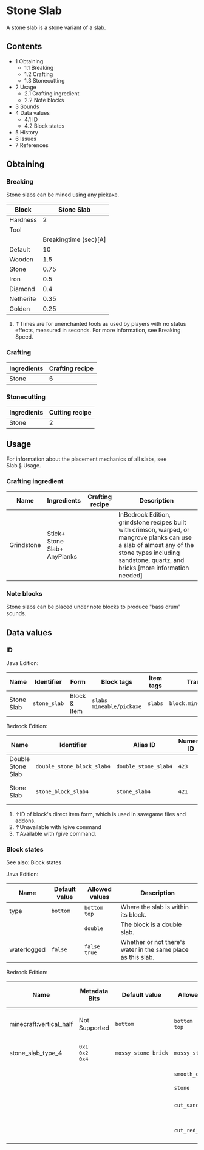 # Stone Slab
A stone slab is a stone variant of a slab.

## Contents
- 1 Obtaining
	- 1.1 Breaking
	- 1.2 Crafting
	- 1.3 Stonecutting
- 2 Usage
	- 2.1 Crafting ingredient
	- 2.2 Note blocks
- 3 Sounds
- 4 Data values
	- 4.1 ID
	- 4.2 Block states
- 5 History
- 6 Issues
- 7 References

## Obtaining
### Breaking
Stone slabs can be mined using any pickaxe.

| Block     | Stone Slab            |
|-----------|-----------------------|
| Hardness  | 2                     |
| Tool      |                       |
|           | Breakingtime (sec)[A] |
| Default   | 10                    |
| Wooden    | 1.5                   |
| Stone     | 0.75                  |
| Iron      | 0.5                   |
| Diamond   | 0.4                   |
| Netherite | 0.35                  |
| Golden    | 0.25                  |

1. ↑Times are for unenchanted tools as used by players with no status effects, measured in seconds. For more information, see Breaking Speed.

### Crafting
| Ingredients | Crafting recipe |
|-------------|-----------------|
| Stone       | 6               |

### Stonecutting
| Ingredients | Cutting recipe |
|-------------|----------------|
| Stone       | 2              |

## Usage
For information about the placement mechanics of all slabs, see Slab § Usage.

### Crafting ingredient
| Name       | Ingredients                          | Crafting recipe | Description                                                                                                                                                                                            |
|------------|--------------------------------------|-----------------|--------------------------------------------------------------------------------------------------------------------------------------------------------------------------------------------------------|
| Grindstone | Stick+<br/>Stone Slab+<br/>AnyPlanks |                 | InBedrock Edition, grindstone recipes built with crimson, warped, or mangrove planks can use a slab of almost any of the stone types including sandstone, quartz, and bricks.[more information needed] |

### Note blocks
Stone slabs can be placed under note blocks to produce "bass drum" sounds.

## Data values
### ID
Java Edition:

| Name       | Identifier   | Form         | Block tags                     | Item tags | Translation key              |
|------------|--------------|--------------|--------------------------------|-----------|------------------------------|
| Stone Slab | `stone_slab` | Block & Item | `slabs`<br/>`mineable/pickaxe` | `slabs`   | `block.minecraft.stone_slab` |

Bedrock Edition:

| Name              | Identifier                 | Alias ID             | Numeric ID | Form                         | Item ID[i 1]                                                      | Translation key               |
|-------------------|----------------------------|----------------------|------------|------------------------------|-------------------------------------------------------------------|-------------------------------|
| Double Stone Slab | `double_stone_block_slab4` | `double_stone_slab4` | `423`      | Block & Ungiveable Item[i 2] | `double_stone_block_slab4`<br/>Alias ID:`real_double_stone_slab4` | —                             |
| Stone Slab        | `stone_block_slab4`        | `stone_slab4`        | `421`      | Block & Giveable Item[i 3]   | `stone_block_slab4`<br/>Alias ID:`double_stone_slab4`             | `tile.stone_slab4.stone.name` |

1. ↑ID of block's direct item form, which is used in savegame files and addons.
2. ↑Unavailable with /give command
3. ↑Available with /give command.

### Block states
See also: Block states

Java Edition:

| Name        | Default value | Allowed values     | Description                                                  |
|-------------|---------------|--------------------|--------------------------------------------------------------|
| type        | `bottom`      | `bottom`<br/>`top` | Where the slab is within its block.                          |
|             |               | `double`           | The block is a double slab.                                  |
| waterlogged | `false`       | `false`<br/>`true` | Whether or not there's water in the same place as this slab. |

Bedrock Edition:

| Name                    | Metadata Bits             | Default value       | Allowed values      | Values forMetadata Bits | Description                         |
|-------------------------|---------------------------|---------------------|---------------------|-------------------------|-------------------------------------|
| minecraft:vertical_half | Not Supported             | `bottom`            | `bottom`<br/>`top`  | `Unsupported`           | Where the slab is within its block. |
| stone_slab_type_4       | `0x1`<br/>`0x2`<br/>`0x4` | `mossy_stone_brick` | `mossy_stone_brick` | `0`                     | Mossy Stone Brick Slab              |
|                         |                           |                     | `smooth_quartz`     | `1`                     | Smooth Quartz Slab                  |
|                         |                           |                     | `stone`             | `2`                     | Stone Slab                          |
|                         |                           |                     | `cut_sandstone`     | `3`                     | Cut Sandstone Slab                  |
|                         |                           |                     | `cut_red_sandstone` | `4`                     | Cut Red Sandstone Slab              |



